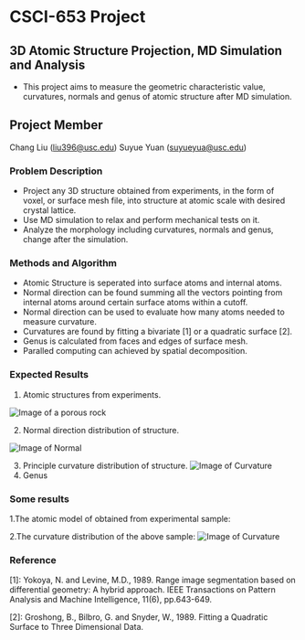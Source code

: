 # CSCI-653 Project
## 3D Atomic Structure Projection, MD Simulation and Analysis
- This project aims to measure the geometric characteristic value, curvatures, normals and genus of atomic structure after MD simulation. 

## **Project Member** ##
Chang Liu (liu396@usc.edu)
Suyue Yuan (suyueyua@usc.edu)

### Problem Description
- Project any 3D structure obtained from experiments, in the form of voxel, or surface mesh file, into structure at atomic scale with desired crystal lattice. 
- Use MD simulation to relax and perform mechanical tests on it.
- Analyze the morphology including curvatures, normals and genus, change after the simulation. 
   
### Methods and Algorithm
- Atomic Structure is seperated into surface atoms and internal atoms.
- Normal direction can be found summing all the vectors pointing from internal atoms around certain surface atoms within a cutoff.  
- Normal direction can be used to evaluate how many atoms needed to measure curvature.  
- Curvatures are found by fitting a bivariate [1] or a quadratic surface [2]. 
- Genus is calculated from faces and edges of surface mesh. 
- Paralled computing can achieved by spatial decomposition.

### Expected Results
1. Atomic structures from experiments.

![Image of a porous rock](https://github.com/liu396/CS653/blob/master/zhaxiong.png)

2. Normal direction distribution of structure. 

![Image of Normal](https://github.com/liu396/CS653/blob/master/xy_frame0.png)

3. Principle curvature distribution of structure.
![Image of Curvature](https://github.com/liu396/CS653/blob/master/45RD_matrix.png)
4. Genus 

### Some results
1.The atomic model of obtained from experimental sample:

2.The curvature distribution of the above sample: 
![Image of Curvature](https://github.com/liu396/CS653/blob/master/new_md_curvature.png)


### Reference
[1]: Yokoya, N. and Levine, M.D., 1989. Range image segmentation based on differential geometry: A hybrid approach. IEEE Transactions on Pattern Analysis and Machine Intelligence, 11(6), pp.643-649.

[2]: Groshong, B., Bilbro, G. and Snyder, W., 1989. Fitting a Quadratic Surface to Three Dimensional Data.

